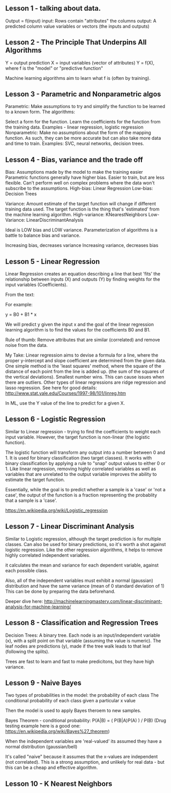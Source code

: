 ## Lesson 1 - talking about data.

Output = f(input)
input: Rows contain "attributes" the columns
output: A predicted column value
variables or vectors (the inputs and outputs)


## Lesson 2 - The Principle That Underpins All Algorithms
Y = output prediction
X = input variables (vector of attributes)
Y = f(X), where f is the "model" or "predictive function"

Machine learning algorithms aim to learn what f is (often by training).


## Lesson 3 - Parametric and Nonparametric algos
Parametric: Make assumptions to try and simplify the function to be learned to a known form. The algorithms:

Select a form for the function.
Learn the coefficients for the function from the training data.
Examples - linear regression, logistic regression
Nonparametric: Make no assumptions about the form of the mapping function. As such, they can be more accurate but can also take more data and time to train.
Examples: SVC, neural networks, decision trees.


## Lesson 4 - Bias, variance and the trade off

Bias: Assumptions made by the model to make the training easier
Parametric functions generally have higher bias. Easier to train, but are less flexible. Can't perform well
on complex problems where the data won't subscribe to the assumptions.
High-bias: Linear Regression
Low-bias: Decision Trees


Variance: Amount estimate of the target function will change if different training data used.
The target function is the thing that's 'estimated' from the machine learning algorithm.
High-variance: KNearestNeighbors
Low-Variance: LinearDiscriminantAnalysis


Ideal is LOW bias and LOW variance. Parameterization of algorithms is a battle to balance bias and variance.

Increasing bias, decreases variance
Increasing variance, decreases bias


## Lesson 5 - Linear Regression

Linear Regression creates an equation describing a line that best 'fits' the relationship between inputs (X) and
outputs (Y) by finding weights for the input variables (Coefficients).

From the text:

For example:

y = B0 + B1 * x

We will predict y given the input x and the goal of the linear regression learning algorithm is to find the values for the coefficients B0 and B1.

Rule of thumb: Remove attributes that are similar (correlated) and remove noise from the data.

My Take:
Linear regression aims to devise a formula for a line, where the proper y-intercept and slope coefficient are
determined from the given data. One simple method is the 'least squares' method, where the square of the distance
of each point from the line is added up. (the sum of the squares of the vertical deviations). Smallest number wins. This can cause issues when there are outliers. Other types
of linear regressions are ridge regression and lasso regression. See here for good details: http://www.stat.yale.edu/Courses/1997-98/101/linreg.htm

In ML, use the Y value of the line to predict for a given X.


## Lesson 6 - Logistic Regression

Similar to Linear regression - trying to find the coefficients to weight each input variable. However, the
target function is non-linear (the logistic function).

The logistic function will transform any output into a number between 0 and 1. It is used for binary classification
(two target classes). It works with binary classification by applying a rule to "snap" output values to either 0 or 1.
Like linear regression, removing highly correlated variables as well as variables that are unrelated to the output variable
improves the ability to estimate the target function.

Essentially, while the goal is to predict whether a sample is a 'case' or 'not a case', the output of the function
is a fraction representing the probablity that a sample is a 'case'.

https://en.wikipedia.org/wiki/Logistic_regression


## Lesson 7  - Linear Discriminant Analysis

Similar to Logistic regression, although the target prediction is for multiple classes. Can also be used for
binary predictions, so it's worth a shot against logistic regression. Like the other regression algorithms, it
helps to remove highly correlated independent variables.

it calculates the mean and variance for each dependent variable, against each possible class.

Also, all of the independent variables must exhibit a normal (gaussian) distribution and have the same variance (mean of 0 standard deviation of 1)
This can be done by preparing the data beforehand.

Deeper dive here: http://machinelearningmastery.com/linear-discriminant-analysis-for-machine-learning/


## Lesson 8 - Classification and Regression Trees

Decision Trees: A binary tree. Each node is an input/independent variable (x), with a split point on that variable
(assuming the value is numeric). The leaf nodes are predictions (y), made if the tree walk leads to that leaf (following
the splits).

Trees are fast to learn and fast to make predicitons, but they have high variance.


## Lesson 9 - Naive Bayes

Two types of probabilities in the model:
    the probability of each class
    The conditional probability of each class given a particular x value

Then the model is used to apply Bayes theroem to new samples.

Bayes Theorem - conditional probability:
P(A|B) = ( P(B|A)P(A) ) / P(B)
(Drug testing example here is a good one: https://en.wikipedia.org/wiki/Bayes%27_theorem)

When the independent variables are 'real-valued' its assumed they have a normal distribution (gaussian/bell)

It's called "naive" because it assumes that the x-values are independent (not correlated). This is a strong
assumption, and unlikely for real data - but this can be a cheap and effective algorithm.


## Lesson 10 - K Nearest Neighbors


